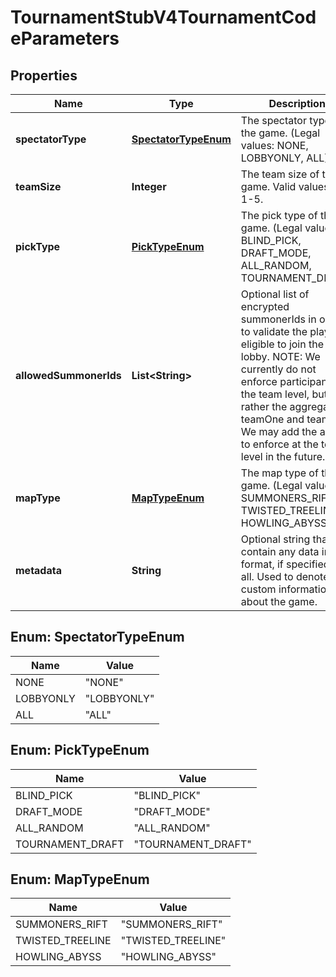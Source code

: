 
# TournamentStubV4TournamentCodeParameters

## Properties
Name | Type | Description | Notes
------------ | ------------- | ------------- | -------------
**spectatorType** | [**SpectatorTypeEnum**](#SpectatorTypeEnum) | The spectator type of the game.              (Legal values:  NONE,  LOBBYONLY,  ALL) | 
**teamSize** | **Integer** | The team size of the game. Valid values are 1-5. | 
**pickType** | [**PickTypeEnum**](#PickTypeEnum) | The pick type of the game.              (Legal values:  BLIND_PICK,  DRAFT_MODE,  ALL_RANDOM,  TOURNAMENT_DRAFT) | 
**allowedSummonerIds** | **List&lt;String&gt;** | Optional list of encrypted summonerIds in order to validate the players eligible to join the lobby. NOTE: We currently do not enforce participants at the team level, but rather the aggregate of teamOne and teamTwo. We may add the ability to enforce at the team level in the future. |  [optional]
**mapType** | [**MapTypeEnum**](#MapTypeEnum) | The map type of the game.              (Legal values:  SUMMONERS_RIFT,  TWISTED_TREELINE,  HOWLING_ABYSS) | 
**metadata** | **String** | Optional string that may contain any data in any format, if specified at all. Used to denote any custom information about the game. |  [optional]


<a name="SpectatorTypeEnum"></a>
## Enum: SpectatorTypeEnum
Name | Value
---- | -----
NONE | &quot;NONE&quot;
LOBBYONLY | &quot;LOBBYONLY&quot;
ALL | &quot;ALL&quot;


<a name="PickTypeEnum"></a>
## Enum: PickTypeEnum
Name | Value
---- | -----
BLIND_PICK | &quot;BLIND_PICK&quot;
DRAFT_MODE | &quot;DRAFT_MODE&quot;
ALL_RANDOM | &quot;ALL_RANDOM&quot;
TOURNAMENT_DRAFT | &quot;TOURNAMENT_DRAFT&quot;


<a name="MapTypeEnum"></a>
## Enum: MapTypeEnum
Name | Value
---- | -----
SUMMONERS_RIFT | &quot;SUMMONERS_RIFT&quot;
TWISTED_TREELINE | &quot;TWISTED_TREELINE&quot;
HOWLING_ABYSS | &quot;HOWLING_ABYSS&quot;




